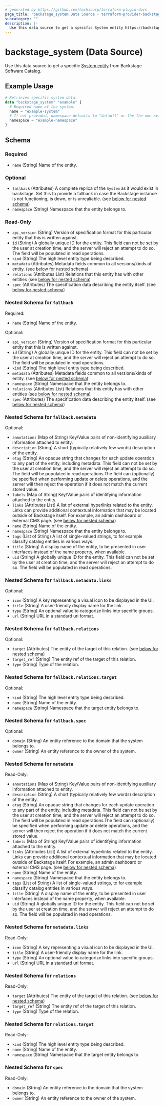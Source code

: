 ```yaml
---
# generated by https://github.com/hashicorp/terraform-plugin-docs
page_title: "backstage_system Data Source - terraform-provider-backstage"
subcategory: ""
description: |-
  Use this data source to get a specific System entity https://backstage.io/docs/features/software-catalog/descriptor-format#kind-system from Backstage Software Catalog.
---
```


# backstage_system (Data Source)

Use this data source to get a specific [System entity](https://backstage.io/docs/features/software-catalog/descriptor-format#kind-system) from Backstage Software Catalog.

## Example Usage

```terraform
# Retrieves specific system data:
data "backstage_system" "example" {
  # Required name of the system:
  name = "example-system"
  # If not provided, namespace defaults to "default" or the the one set in the provider:
  namespace = "example-namespace"
}
```

<!-- schema generated by tfplugindocs -->
## Schema

### Required

- `name` (String) Name of the entity.

### Optional

- `fallback` (Attributes) A complete replica of the `System` as it would exist in backstage. Set this to provide a fallback in case the Backstage instance is not functioning, is down, or is unrealiable. (see [below for nested schema](#nestedatt--fallback))
- `namespace` (String) Namespace that the entity belongs to.

### Read-Only

- `api_version` (String) Version of specification format for this particular entity that this is written against.
- `id` (String) A globally unique ID for the entity. This field can not be set by the user at creation time, and the server will reject an attempt to do so. The field will be populated in read operations.
- `kind` (String) The high level entity type being described.
- `metadata` (Attributes) Metadata fields common to all versions/kinds of entity. (see [below for nested schema](#nestedatt--metadata))
- `relations` (Attributes List) Relations that this entity has with other entities (see [below for nested schema](#nestedatt--relations))
- `spec` (Attributes) The specification data describing the entity itself. (see [below for nested schema](#nestedatt--spec))

<a id="nestedatt--fallback"></a>
### Nested Schema for `fallback`

Required:

- `name` (String) Name of the entity.

Optional:

- `api_version` (String) Version of specification format for this particular entity that this is written against.
- `id` (String) A globally unique ID for the entity. This field can not be set by the user at creation time, and the server will reject an attempt to do so. The field will be populated in read operations.
- `kind` (String) The high level entity type being described.
- `metadata` (Attributes) Metadata fields common to all versions/kinds of entity. (see [below for nested schema](#nestedatt--fallback--metadata))
- `namespace` (String) Namespace that the entity belongs to.
- `relations` (Attributes List) Relations that this entity has with other entities (see [below for nested schema](#nestedatt--fallback--relations))
- `spec` (Attributes) The specification data describing the entity itself. (see [below for nested schema](#nestedatt--fallback--spec))

<a id="nestedatt--fallback--metadata"></a>
### Nested Schema for `fallback.metadata`

Optional:

- `annotations` (Map of String) Key/Value pairs of non-identifying auxiliary information attached to entity.
- `description` (String) A short (typically relatively few words) description of the entity.
- `etag` (String) An opaque string that changes for each update operation to any part of the entity, including metadata. This field can not be set by the user at creation time, and the server will reject an attempt to do so. The field will be populated in read operations.The field can (optionally) be specified when performing update or delete operations, and the server will then reject the operation if it does not match the current stored value.
- `labels` (Map of String) Key/Value pairs of identifying information attached to the entity.
- `links` (Attributes List) A list of external hyperlinks related to the entity. Links can provide additional contextual information that may be located outside of Backstage itself. For example, an admin dashboard or external CMS page. (see [below for nested schema](#nestedatt--fallback--metadata--links))
- `name` (String) Name of the entity.
- `namespace` (String) Namespace that the entity belongs to.
- `tags` (List of String) A list of single-valued strings, to for example classify catalog entities in various ways.
- `title` (String) A display name of the entity, to be presented in user interfaces instead of the name property, when available.
- `uid` (String) A globally unique ID for the entity. This field can not be set by the user at creation time, and the server will reject an attempt to do so. The field will be populated in read operations.

<a id="nestedatt--fallback--metadata--links"></a>
### Nested Schema for `fallback.metadata.links`

Optional:

- `icon` (String) A key representing a visual icon to be displayed in the UI.
- `title` (String) A user-friendly display name for the link.
- `type` (String) An optional value to categorize links into specific groups.
- `url` (String) URL in a standard uri format.



<a id="nestedatt--fallback--relations"></a>
### Nested Schema for `fallback.relations`

Optional:

- `target` (Attributes) The entity of the target of this relation. (see [below for nested schema](#nestedatt--fallback--relations--target))
- `target_ref` (String) The entity ref of the target of this relation.
- `type` (String) Type of the relation.

<a id="nestedatt--fallback--relations--target"></a>
### Nested Schema for `fallback.relations.target`

Optional:

- `kind` (String) The high level entity type being described.
- `name` (String) Name of the entity.
- `namespace` (String) Namespace that the target entity belongs to.



<a id="nestedatt--fallback--spec"></a>
### Nested Schema for `fallback.spec`

Optional:

- `domain` (String) An entity reference to the domain that the system belongs to.
- `owner` (String) An entity reference to the owner of the system.



<a id="nestedatt--metadata"></a>
### Nested Schema for `metadata`

Read-Only:

- `annotations` (Map of String) Key/Value pairs of non-identifying auxiliary information attached to entity.
- `description` (String) A short (typically relatively few words) description of the entity.
- `etag` (String) An opaque string that changes for each update operation to any part of the entity, including metadata. This field can not be set by the user at creation time, and the server will reject an attempt to do so. The field will be populated in read operations.The field can (optionally) be specified when performing update or delete operations, and the server will then reject the operation if it does not match the current stored value.
- `labels` (Map of String) Key/Value pairs of identifying information attached to the entity.
- `links` (Attributes List) A list of external hyperlinks related to the entity. Links can provide additional contextual information that may be located outside of Backstage itself. For example, an admin dashboard or external CMS page. (see [below for nested schema](#nestedatt--metadata--links))
- `name` (String) Name of the entity.
- `namespace` (String) Namespace that the entity belongs to.
- `tags` (List of String) A list of single-valued strings, to for example classify catalog entities in various ways.
- `title` (String) A display name of the entity, to be presented in user interfaces instead of the name property, when available.
- `uid` (String) A globally unique ID for the entity. This field can not be set by the user at creation time, and the server will reject an attempt to do so. The field will be populated in read operations.

<a id="nestedatt--metadata--links"></a>
### Nested Schema for `metadata.links`

Read-Only:

- `icon` (String) A key representing a visual icon to be displayed in the UI.
- `title` (String) A user-friendly display name for the link.
- `type` (String) An optional value to categorize links into specific groups.
- `url` (String) URL in a standard uri format.



<a id="nestedatt--relations"></a>
### Nested Schema for `relations`

Read-Only:

- `target` (Attributes) The entity of the target of this relation. (see [below for nested schema](#nestedatt--relations--target))
- `target_ref` (String) The entity ref of the target of this relation.
- `type` (String) Type of the relation.

<a id="nestedatt--relations--target"></a>
### Nested Schema for `relations.target`

Read-Only:

- `kind` (String) The high level entity type being described.
- `name` (String) Name of the entity.
- `namespace` (String) Namespace that the target entity belongs to.



<a id="nestedatt--spec"></a>
### Nested Schema for `spec`

Read-Only:

- `domain` (String) An entity reference to the domain that the system belongs to.
- `owner` (String) An entity reference to the owner of the system.
